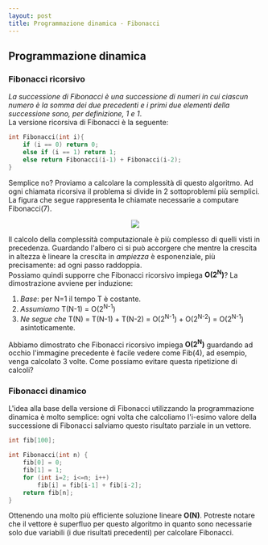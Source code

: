 ```yaml
---
layout: post
title: Programmazione dinamica - Fibonacci
---
```


## Programmazione dinamica

### Fibonacci ricorsivo ###
*La successione di Fibonacci è una successione di numeri in cui ciascun numero è la somma dei due precedenti e i primi due elementi della successione sono, per definizione, 1 e 1*.  
La versione ricorsiva di Fibonacci è la seguente:

```c++
int Fibonacci(int i){
    if (i == 0) return 0;
    else if (i == 1) return 1;
    else return Fibonacci(i-1) + Fibonacci(i-2); 
}
```
Semplice no? Proviamo a calcolare la complessità di questo algoritmo. Ad ogni chiamata ricorsiva il problema si divide in 2 sottoproblemi più semplici. La figura che segue rappresenta le chiamate necessarie a computare Fibonacci(7).

<p align="center">
    <img src="{{site.baseurl}}/img/Fib_Ricorsivo.png">
</p>

Il calcolo della complessità computazionale è più complesso di quelli visti in precedenza. Guardando l'albero ci si può accorgere che mentre la crescita in altezza è lineare la crescita in *ampiezza* è esponenziale, più precisamente: ad ogni passo raddoppia.  
Possiamo quindi supporre che Fibonacci ricorsivo impiega **O(2<sup>N</sup>)**? La dimostrazione avviene per induzione:

1. *Base*: per N=1 il tempo T è costante.
2. *Assumiamo* T(N-1) = O(2<sup>N-1</sup>)
3. *Ne segue che* T(N) = T(N-1) + T(N-2) = O(2<sup>N-1</sup>) + O(2<sup>N-2</sup>) =
O(2<sup>N-1</sup>) asintoticamente.

Abbiamo dimostrato che Fibonacci ricorsivo impiega **O(2<sup>N</sup>)** guardando ad occhio l'immagine precedente è facile vedere come Fib(4), ad esempio, venga calcolato 3 volte. Come possiamo evitare questa ripetizione di calcoli?

### Fibonacci dinamico ###

L'idea alla base della versione di Fibonacci utilizzando la programmazione dinamica è molto semplice: ogni volta che calcoliamo l'i-esimo valore della successione di Fibonacci salviamo questo risultato parziale in un vettore.

```c++
int fib[100];

int Fibonacci(int n) {
    fib[0] = 0; 
    fib[1] = 1;
    for (int i=2; i<=n; i++)
        fib[i] = fib[i-1] + fib[i-2]; 
    return fib[n];
}
```

Ottenendo una molto più efficiente soluzione lineare **O(N)**. Potreste notare che il vettore è superfluo per questo algoritmo in quanto sono necessarie solo due variabili (i due risultati precedenti) per calcolare Fibonacci.